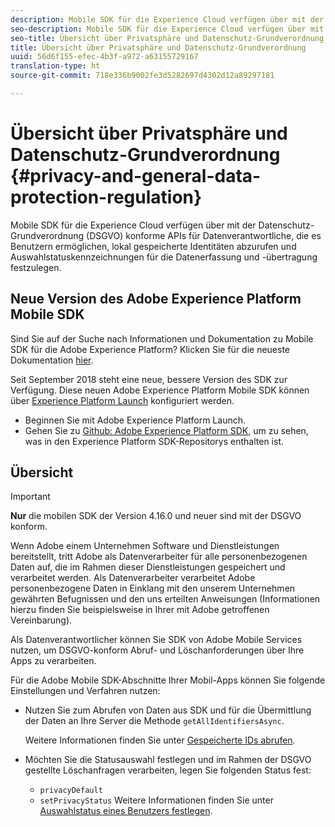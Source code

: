 ```yaml
---
description: Mobile SDK für die Experience Cloud verfügen über mit der Datenschutz-Grundverordnung (DSGVO) konforme APIs für Datenverantwortliche, die es Benutzern ermöglichen, lokal gespeicherte Identitäten abzurufen und Auswahlstatuskennzeichnungen für die Datenerfassung und -übertragung festzulegen.
seo-description: Mobile SDK für die Experience Cloud verfügen über mit der Datenschutz-Grundverordnung (DSGVO) konforme APIs für Datenverantwortliche, die es Benutzern ermöglichen, lokal gespeicherte Identitäten abzurufen und Auswahlstatuskennzeichnungen für die Datenerfassung und -übertragung festzulegen.
seo-title: Übersicht über Privatsphäre und Datenschutz-Grundverordnung
title: Übersicht über Privatsphäre und Datenschutz-Grundverordnung
uuid: 56d6f155-efec-4b3f-a972-a63155729167
translation-type: ht
source-git-commit: 718e336b9002fe3d5282697d4302d12a89297181

---
```



# Übersicht über Privatsphäre und Datenschutz-Grundverordnung {#privacy-and-general-data-protection-regulation}

Mobile SDK für die Experience Cloud verfügen über mit der Datenschutz-Grundverordnung (DSGVO) konforme APIs für Datenverantwortliche, die es Benutzern ermöglichen, lokal gespeicherte Identitäten abzurufen und Auswahlstatuskennzeichnungen für die Datenerfassung und -übertragung festzulegen.

## Neue Version des Adobe Experience Platform Mobile SDK

Sind Sie auf der Suche nach Informationen und Dokumentation zu Mobile SDK für die Adobe Experience Platform? Klicken Sie für die neueste Dokumentation [hier](https://aep-sdks.gitbook.io/docs/).

Seit September 2018 steht eine neue, bessere Version des SDK zur Verfügung. Diese neuen Adobe Experience Platform Mobile SDK können über [Experience Platform Launch](https://www.adobe.com/de/experience-platform/launch.html) konfiguriert werden.

* Beginnen Sie mit Adobe Experience Platform Launch.
* Gehen Sie zu [Github: Adobe Experience Platform SDK](https://github.com/Adobe-Marketing-Cloud/acp-sdks), um zu sehen, was in den Experience Platform SDK-Repositorys enthalten ist.

## Übersicht

>[!IMPORTANT]
>
>**Nur** die mobilen SDK der Version 4.16.0 und neuer sind mit der DSGVO konform.

Wenn Adobe einem Unternehmen Software und Dienstleistungen bereitstellt, tritt Adobe als Datenverarbeiter für alle personenbezogenen Daten auf, die im Rahmen dieser Dienstleistungen gespeichert und verarbeitet werden. Als Datenverarbeiter verarbeitet Adobe personenbezogene Daten in Einklang mit den unserem Unternehmen gewährten Befugnissen und den uns erteilten Anweisungen (Informationen hierzu finden Sie beispielsweise in Ihrer mit Adobe getroffenen Vereinbarung).

Als Datenverantwortlicher können Sie SDK von Adobe Mobile Services nutzen, um DSGVO-konform Abruf- und Löschanforderungen über Ihre Apps zu verarbeiten.

Für die Adobe Mobile SDK-Abschnitte Ihrer Mobil-Apps können Sie folgende Einstellungen und Verfahren nutzen:

* Nutzen Sie zum Abrufen von Daten aus SDK und für die Übermittlung der Daten an Ihre Server die Methode `getAllIdentifiersAsync`.

   Weitere Informationen finden Sie unter [Gespeicherte IDs abrufen](/help/android/c-mob-privacy-gdpr-android/c-mob-gdpr-ret-stored-ids-android.md).

* Möchten Sie die Statusauswahl festlegen und im Rahmen der DSGVO gestellte Löschanfragen verarbeiten, legen Sie folgenden Status fest:

   * `privacyDefault`
   * `setPrivacyStatus`
   Weitere Informationen finden Sie unter [Auswahlstatus eines Benutzers festlegen](/help/android/c-mob-privacy-gdpr-android/privacy.md).